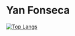 # Yan Fonseca

[![Top Langs](https://github-readme-stats.vercel.app/api/top-langs/?username=Yaaaaaaaaan&theme=shadow_green&langs_count=100&countprivate=true)](https://github.com/Yaaaaaaaaan/)
